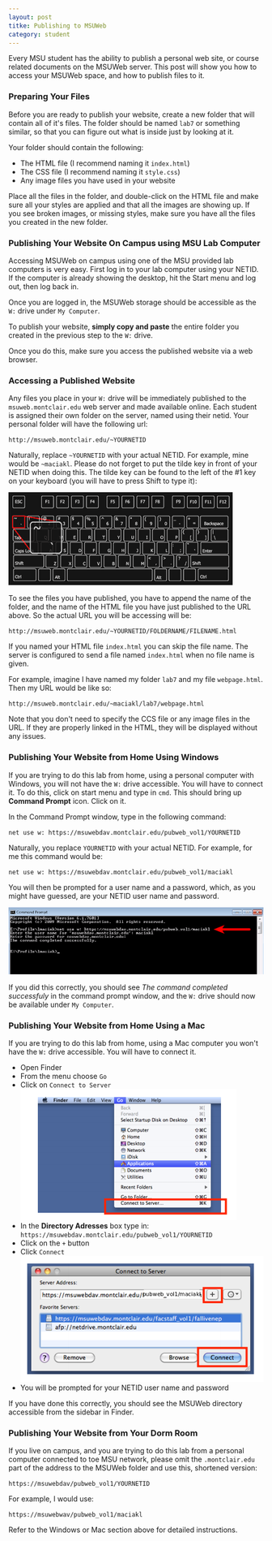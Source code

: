 ```yaml
---
layout: post
titke: Publishing to MSUWeb
category: student
---
```


Every MSU student has the ability to publish a personal web site, or course related documents on the MSUWeb server. This post will show you how to access your MSUWeb space, and how to publish files to it.

### Preparing Your Files

Before you are ready to publish your website, create a new folder that will contain all of it's files. The folder should be named `lab7` or something similar, so that you can figure out what is inside just by looking at it.

Your folder should contain the following:

- The HTML file (I recommend naming it `index.html`)
- The CSS file (I recommend naming it `style.css`)
- Any image files you have used in your website

Place all the files in the folder, and double-click on the HTML file and make sure all your styles are applied and that all the images are showing up. If you see broken images, or missing styles, make sure you have all the files you created in the new folder.

### Publishing Your Website On Campus using MSU Lab Computer

Accessing MSUWeb on campus using one of the MSU provided lab computers is very easy. First log in to your lab computer using your NETID. If the computer is already showing the desktop, hit the Start menu and log out, then log back in.

Once you are logged in, the MSUWeb storage should be accessible as the `W:` drive under `My Computer`.

To publish your website, **simply copy and paste** the entire folder you created in the previous step to the `W:` drive.

Once you do this, make sure you access the published website via a web browser.

### Accessing a Published Website

Any files you place in your `W:` drive will be immediately published to the `msuweb.montclair.edu` web server and made available online. Each student is assigned their own folder on the server, named using their netid. Your personal folder will have the following url:

    http://msuweb.montclair.edu/~YOURNETID

Naturally, replace `~YOURNETID` with your actual NETID. For example, mine would be `~maciakl`. Please do not forget to put the tilde key in front of your NETID when doing this. The tilde key can be found to the left of the #1 key on your keyboard (you will have to press Shift to type it):

![](/img/tilde.png)

To see the files you have published, you have to append the name of the folder, and the name of the HTML file you have just published to the URL above. So the actual URL you will be accessing will be:

    http://msuweb.montclair.edu/~YOURNETID/FOLDERNAME/FILENAME.html

If you named your HTML file `index.html` you can skip the file name. The server is configured to send a file named `index.html` when no file name is given.

For example, imagine I have named my folder `lab7` and my file `webpage.html`. Then my URL would be like so:

    http://msuweb.montclair.edu/~maciakl/lab7/webpage.html

Note that you don't need to specify the CCS file or any image files in the URL. If they are properly linked in the HTML, they will be displayed without any issues.

### Publishing Your Website from Home Using Windows

If you are trying to do this lab from home, using a personal computer with Windows, you will not have the `W:` drive accessible. You will have to connect it. To do this, click on start menu and type in `cmd`. This should bring up **Command Prompt** icon. Click on it.

In the Command Prompt window, type in the following command:

    net use w: https://msuwebdav.montclair.edu/pubweb_vol1/YOURNETID

Naturally, you replace `YOURNETID` with your actual NETID. For example, for me this command would be:

    net use w: https://msuwebdav.montclair.edu/pubweb_vol1/maciakl

You will then be prompted for a user name and a password, which, as you might have guessed, are your NETID user name and password.

![](/img/netuse.png)

If you did this correctly, you should see *The command completed successfuly* in the command prompt window, and the `W:` drive should now be available under `My Computer`.

### Publishing Your Website from Home Using a Mac

If you are trying to do this lab from home, using a Mac computer you won't have the `W:` drive accessible. You will have to connect it.

- Open Finder
- From the menu choose `Go`
- Click on `Connect to Server`  
![](/img/macgo.png)
- In the **Directory Adresses** box type in: `https://msuwebdav.montclair.edu/pubweb_vol1/YOURNETID`
- Click on the `+` button
- Click `Connect`  
![](/img/maccon.png)
- You will be prompted for your NETID user name and password

If you have done this correctly, you should see the MSUWeb directory accessible from the sidebar in Finder.

### Publishing Your Website from Your Dorm Room

If you live on campus, and you are trying to do this lab from a personal computer connected to toe MSU network, please omit the `.montclair.edu` part of the address to the MSUWeb folder and use this, shortened version:

    https://msuwebdav/pubweb_vol1/YOURNETID

For example, I would use:

    https://msuwebwav/pubweb_vol1/maciakl

Refer to the Windows or Mac section above for detailed instructions.
